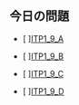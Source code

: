 ## 今日の問題
- [ ][ITP1_9_A](http://judge.u-aizu.ac.jp/onlinejudge/description.jsp?id=ITP1_9_A)

- [ ][ITP1_9_B](http://judge.u-aizu.ac.jp/onlinejudge/description.jsp?id=ITP1_9_B)

- [ ][ITP1_9_C](http://judge.u-aizu.ac.jp/onlinejudge/description.jsp?id=ITP1_9_C)

- [ ][ITP1_9_D](http://judge.u-aizu.ac.jp/onlinejudge/description.jsp?id=ITP1_9_D)
